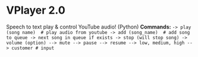 # VPlayer 2.0
Speech to text play & control YouTube audio! (Python)
**Commands:**
`-> play (song name)  # play audio from youtube
-> add (song_name)  # add song to queue
-> next song in queue if exists
-> stop (will stop song)
-> volume (option)
--> mute
--> pause
--> resume
--> low, medium, high
--> customer # input`

